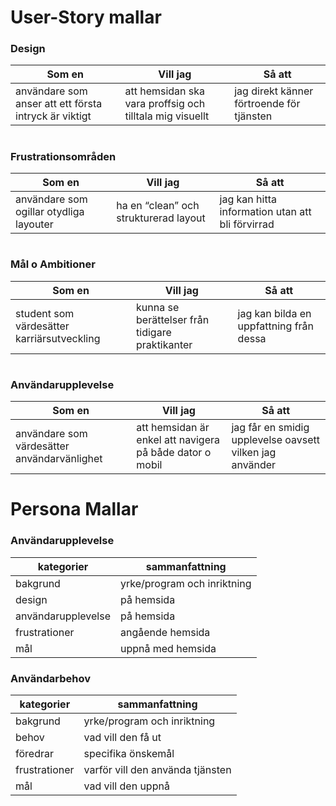 # User-Story mallar

### Design 
| Som en | Vill jag | Så att |
| --- | --- | --- |
| användare som anser att ett första intryck är viktigt | att hemsidan ska vara proffsig och tilltala mig visuellt | jag direkt känner förtroende för tjänsten | 
#
### Frustrationsområden 
| Som en | Vill jag | Så att |
| --- | --- | --- |
| användare som ogillar otydliga layouter | ha en “clean” och strukturerad layout | jag kan hitta information utan att bli förvirrad |
#
### Mål o Ambitioner
| Som en | Vill jag | Så att |
| --- | --- | --- |
| student som värdesätter karriärsutveckling | kunna se berättelser från tidigare praktikanter | jag kan bilda en uppfattning från dessa |
#
### Användarupplevelse
| Som en | Vill jag | Så att |
| --- | --- | --- |
| användare som värdesätter användarvänlighet | att hemsidan är enkel att navigera på både dator o mobil | jag får en smidig upplevelse oavsett vilken jag använder |
#
# Persona Mallar

### Användarupplevelse 
| kategorier | sammanfattning |
| --- | ----------- |
| bakgrund | yrke/program och inriktning |
| design | på hemsida |
| användarupplevelse | på hemsida |
| frustrationer | angående hemsida |
| mål | uppnå med hemsida |

### Användarbehov
| kategorier | sammanfattning |
| --- | ----------- |
| bakgrund | yrke/program och inriktning |
| behov | vad vill den få ut |
| föredrar | specifika önskemål |
| frustrationer | varför vill den använda tjänsten |
| mål | vad vill den uppnå |

